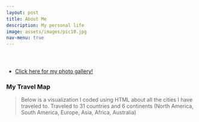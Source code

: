 ```yaml
---
layout: post
title: About Me
description: My personal life
image: assets/images/pic10.jpg
nav-menu: true
---
```


<!-- Main -->
<div id="main" class="alt">

<!-- One -->
<section id="one">
	<div class="inner">
		<header class="major">
		</header>


<ul class="actions">
    <li><a href="https://ronakps.github.io/PersonalWebsite/all_posts.html" class="button special big"> Click here for my photo gallery!</a></li>
</ul>

<!----------------------------------------------MAP OF TRAVELED COUNTRIES---------------------------------------------------->
<html lang="en">
<head>
    <meta charset="UTF-8">
    <meta name="viewport" content="width=device-width, initial-scale=1.0">
    <title>My Travel Map</title>
    <link rel="stylesheet" href="https://unpkg.com/leaflet/dist/leaflet.css" />
    <style>
        #map {
            height: 500px; /* Adjust as needed */
            width: 100%;
        }
    </style>
</head>
<body>
    <h3>My Travel Map</h3>
    <blockquote>Below is a visualization I coded using HTML about all the cities I have traveled to. Traveled to 31 countries and 6 continents (North America, South America, Europe, Asia, Africa, Australia)</blockquote>
    <div id="map"></div>
    <script src="https://unpkg.com/leaflet/dist/leaflet.js"></script>
    <script>
        // Initialize the map
        var map = L.map('map').setView([20, 0], 2); // Center the map at latitude 20 and longitude 0, with a zoom level of 2
        // Add OpenStreetMap tiles in English
        L.tileLayer('https://{s}.tile.openstreetmap.org/{z}/{x}/{y}.png', {
            attribution: '&copy; <a href="https://www.openstreetmap.org/copyright">OpenStreetMap</a> contributors',
            maxZoom: 18, // Set maximum zoom level
            minZoom: 2 // Set minimum zoom level
        }).addTo(map);
        // Set maximum boundaries for the map
        var southWest = L.latLng(-90, -180); // Bottom-left corner of the map
        var northEast = L.latLng(90, 180); // Top-right corner of the map
        var bounds = L.latLngBounds(southWest, northEast); // Set the map boundaries
        map.setMaxBounds(bounds); // Apply the boundaries to the map
        map.on('drag', function() {
            map.panInsideBounds(bounds, { animate: false }); // Keep the map within the boundaries while dragging
        });
        // Add markers for each country visited
        var countries = [
            {lat: 43.65107, lon: -79.347015, name: "Toronto, Canada"},
            {lat: 50.8503, lon: 4.3517, name: "Brussels, Belgium"},
            {lat: 60.1695, lon: 24.9354, name: "Helsinki, Finland"},
            {lat: 59.3293, lon: 18.0686, name: "Stockholm, Sweden"},
            {lat: 59.437, lon: 24.7536, name: "Tallinn, Estonia"},
            {lat: 10.2992, lon: -85.839, name: "Tamarindo, Costa Rica"},
            {lat: 12.0569, lon: -61.7481, name: "Saint George's, Grenada"},
            {lat: -33.8688, lon: 151.2093, name: "Sydney, Australia"},
            {lat: -45.0312, lon: 168.6626, name: "Queenstown, New Zealand"},
            {lat: 41.3851, lon: 2.1734, name: "Barcelona, Spain"},
            {lat: 41.2376, lon: 1.8055, name: "Sitges, Spain"},
            {lat: 41.3145, lon: 2.0635, name: "Viladecans, Spain"},
            {lat: 41.1189, lon: 1.2445, name: "Tarragona, Spain"},
            {lat: 38.7223, lon: -9.1393, name: "Lisboa, Portugal"},
            {lat: 41.1496, lon: -8.6109, name: "Porto, Portugal"},
            {lat: 38.8029, lon: -9.3817, name: "Sintra, Portugal"},
            {lat: 38.697, lon: -9.4215, name: "Cascais, Portugal"},
            {lat: 42.3154, lon: 1.5968, name: "La Molina, Spain"},
            {lat: 30.422, lon: -9.5595, name: "Agadir, Morocco"},
            {lat: 31.6295, lon: -7.9811, name: "Marrakech, Morocco"},
            {lat: 69.6496, lon: 18.956, name: "Tromso, Norway"},
            {lat: 55.6761, lon: 12.5683, name: "Copenhagen, Denmark"},
            {lat: 43.7102, lon: 7.262, name: "Nice, France"},
            {lat: 43.7384, lon: 7.4246, name: "Monte Carlo, Monaco"},
            {lat: 46.2044, lon: 6.1432, name: "Geneva, Switzerland"},
            {lat: 45.9237, lon: 6.8694, name: "Mont Chamonix, France"},
            {lat: 53.3498, lon: -6.2603, name: "Dublin, Ireland"},
            {lat: 53.0027, lon: -9.2896, name: "Cliffs of Moher, Lislorkan North, Ireland"},
            {lat: 53.2707, lon: -9.0568, name: "Galway, Ireland"},
            {lat: 55.2409, lon: -6.5117, name: "Giants Causeway, Northern Ireland"},
            {lat: 55.2407, lon: -6.3665, name: "Dark Hedges, Northern Ireland"},
            {lat: 54.5973, lon: -5.9301, name: "Belfast, Northern Ireland (UK)"},
            {lat: 51.5074, lon: -0.1278, name: "London, England (UK)"},
            {lat: 40.8518, lon: 14.2681, name: "Naples, Italy"},
            {lat: 40.6755, lon: 14.7209, name: "Vietri sul Mare, Italy (Amalfi Coast)"},
            {lat: 40.6826, lon: 14.7681, name: "Salerno, Italy (Amalfi coast)"},
            {lat: 40.746, lon: 14.4984, name: "Pompeii, Italy"},
            {lat: 40.8211, lon: 14.4283, name: "Mount Vesuvius, Italy"},
            {lat: 41.9028, lon: 12.4964, name: "Rome, Italy"},
            {lat: 41.9029, lon: 12.4534, name: "Vatican City, Vatican"},
            {lat: 31.95, lon: 35.9333, name: "Amman, Jordan"},
            {lat: 30.3285, lon: 35.4444, name: "Petra, Jordan"},
            {lat: 31.5, lon: 35.3333, name: "Dead Sea, Jordan"},
            {lat: 34.772, lon: 32.4293, name: "Paphos, Cyprus"},
            {lat: 34.8824, lon: 33.4914, name: "Blue Lagoon, Cyprus"},
            {lat: 40.6401, lon: 22.9444, name: "Thessaloniki"},
            {lat: 30.2672, lon: -97.7431, name: "Austin, Texas"},
            {lat: 40.7128, lon: -74.0060, name: "New York City, New York"},
            {lat: 34.0522, lon: -118.2437, name: "Los Angeles, California"},
            {lat: 32.7157, lon: -117.1611, name: "San Diego, California"},
            {lat: 25.7617, lon: -80.1918, name: "Miami, Florida"},
            {lat: 35.7884, lon: -83.5319, name: "Dollywood, Tennessee"},
            {lat: -22.9068, lon: -43.1729, name: "Rio de Janeiro, Brazil"}

        ];
        countries.forEach(function(country) {
            var marker = L.marker([country.lat, country.lon]).addTo(map);
            marker.bindPopup(country.name);
        });
    </script>
</body>
</html>

<hr class="major" />

<!----------------------------------------------My Activities / FUN FACTS ---------------------------------------------------->
<div class="row">
    <div class="6u 12u$(small)">
        <h3>Activities</h3>
        <p>I love exploring nature and life whenever I have free time including...</p>
        <ul>
            <li>Triathlons and marathons. I have run the Austin Half-Marathon in February 2024 and currently training for a half Iron-Man triathlon (70.3 miles).</li>
            <li>Traveling to new places around the world. I love to road trip and explore in the area that I am in. This includes participating in the culture, the nightlife, and trying out the food.</li>
            <li>Any adrenaline activities. Whether finding new underground cliff diving spots in Austin or going skydiving in the rural areas of New Zealand.</li>
            <li>Practicing yoga and meditation. I help my friends and family find inner peace during stressful times; for example during final exam season.</li>
            <li>Professional and Collegiate sports such as basketball, football, golf, soccer, pickleball, baseball.</li>
        </ul>
    </div>
    <div class="6u 12u$(small)">
        <h3>Fun Facts</h3>
        <p>Some interesting things about me...</p>
		<ul>
            <li>Ran a half marathon in 2 hours & 3 minutes (I love strava)</li>
            <li>Read Outliers by Malcolm Gladwell 3 times</li>
            <li>Watched Interstellar by Christopher Nolan 8 times</li>
            <li>Whitewater rafted & Kayaked 7 days straight in West Virginia</li>
            <li>Ate chipotle everyday for 84 days straight(12 weeks)</li>
            <li>Watched all 12 movies directed by Christopher Nolan</li>
		</ul>
    </div>
</div>

<hr class="major" />

<!----------------------------------------------My sports teams---------------------------------------------------->
<h3>My Sport Teams</h3>
<div class="box alt">
    <div class="row 50% uniform">
        <!-- First Row -->
        <div class="2u"><span class="image fit"><img src="assets/images/SportTeam/chelsea.jpeg" alt="" alt="" style="width: 200px; height: 200px;"/></span></div>
        <div class="2u"><span class="image fit"><img src="assets/images/SportTeam/cowboys.jpeg" alt="" style="width: 200px; height: 200px;"/></span></div>
        <div class="2u"><span class="image fit"><img src="assets/images/SportTeam/fcbarca.png" alt="" style="width: 200px; height: 200px;"/></span></div>
        <div class="2u"><span class="image fit"><img src="assets/images/SportTeam/longhorns.png" alt="" style="width: 200px; height: 200px;"/></span></div>
        <div class="2u"><span class="image fit"><img src="assets/images/SportTeam/mavs.png" alt="" style="width: 200px; height: 200px;"/></span></div>
        <div class="2u$"><span class="image fit"><img src="assets/images/SportTeam/pga.jpeg" alt="" style="width: 200px; height: 200px;"/></span></div>
        <!-- Break -->
        <!-- Second Row -->
        <div class="2u"><span class="image fit"><img src="assets/images/SportTeam/stars.png" alt="" style="width: 200px; height: 200px;"/></span></div>
        <div class="2u"><span class="image fit"><img src="assets/images/SportTeam/wings.png" alt="" style="width: 200px; height: 200px;"/></span></div>
        <div class="2u"><span class="image fit"><img src="assets/images/SportTeam/rangers.png" alt="" style="width: 200px; height: 200px;"/></span></div>
        <div class="2u"><span class="image fit"><img src="assets/images/SportTeam/intermiami.jpeg" alt="" style="width: 200px; height: 200px;"/></span></div>
        <div class="2u"><span class="image fit"><img src="assets/images/SportTeam/gujarat.png" alt="" style="width: 200px; height: 200px;" /></span></div>
        <div class="2u$"><span class="image fit"><img src="assets/images/SportTeam/tennis.png" alt="" style="width: 200px; height: 200px;"/></span></div>
    </div>
        <!-- Text block spanning the width of the photos -->
    <div class="row uniform">
        <div class="12u">
            <p>My favorite sports teams span across various leagues and include some of the most iconic names in sports. In the NFL, I root for the Dallas Cowboys (hoping we win a Super Bowl one day), while in the NBA, I support the Dallas Mavericks, home to star player Luka Dončić. For baseball, I follow the Texas Rangers, and in the NHL, I'm a fan of the Dallas Stars. My college sports allegiance lies with the Texas Longhorns (Hook 'em!), and in the WNBA, I root for the Dallas Wings. Additionally, I follow golf stars Rory McIlroy and Jordan Spieth, support FC Barcelona in LaLiga, Chelsea F.C. in the Premier League, Inter Miami in the MLS, and the Gujarat Titans in the IPL, with tennis legend Rafael Nadal rounding out my favorite athletes. I absolutely love sports so very open to talk about any and all sports.</p>
        </div>
    </div>
</div>
